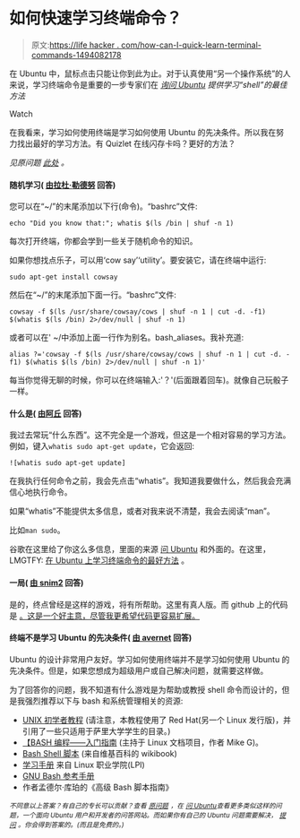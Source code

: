 # 如何快速学习终端命令？

> 原文:[https://life hacker . com/how-can-I-quick-learn-terminal-commands-1494082178](https://lifehacker.com/how-can-i-quickly-learn-terminal-commands-1494082178)

在 Ubuntu 中，鼠标点击只能让你到此为止。对于认真使用“另一个操作系统”的人来说，学习终端命令是重要的一步专家们在 [*询问 Ubuntu*](http://ubuntu.stackexchange.com/?utm_source=lifehacker&utm_medium=syndication&utm_campaign=crowdhacker&utm_content=ubuntu-99) *提供学习“shell”的最佳方法*

Watch

在我看来，学习如何使用终端是学习如何使用 Ubuntu 的先决条件。所以我在努力找出最好的学习方法。有 Quizlet 在线闪存卡吗？更好的方法？

*见原问题* [*此处*](http://askubuntu.com/q/337300/59636?utm_source=lifehacker&utm_medium=syndication&utm_campaign=crowdhacker&utm_content=ubuntu-99) *。*

#### 随机学习( [由拉杜·勒德努](http://askubuntu.com/a/337382/147044?utm_source=lifehacker&utm_medium=syndication&utm_campaign=crowdhacker&utm_content=ubuntu-99) 回答)

您可以在“~/”的末尾添加以下行(命令)。“bashrc”文件:

```
echo "Did you know that:"; whatis $(ls /bin | shuf -n 1)
```

每次打开终端，你都会学到一些关于随机命令的知识。

如果你想找点乐子，可以用‘cow say’‘utility’。要安装它，请在终端中运行:

```
sudo apt-get install cowsay
```

然后在“~/”的末尾添加下面一行。“bashrc”文件:

```
cowsay -f $(ls /usr/share/cowsay/cows | shuf -n 1 | cut -d. -f1) $(whatis $(ls /bin) 2>/dev/null | shuf -n 1)
```

或者可以在' ~/中添加上面一行作为别名。bash_aliases。我补充道:

```
alias ?='cowsay -f $(ls /usr/share/cowsay/cows | shuf -n 1 | cut -d. -f1) $(whatis $(ls /bin) 2>/dev/null | shuf -n 1)'
```

每当你觉得无聊的时候，你可以在终端输入:'？'(后面跟着回车)。就像自己玩骰子一样。

#### 什么是( [由阿丘](http://askubuntu.com/a/337303/9701?utm_source=lifehacker&utm_medium=syndication&utm_campaign=crowdhacker&utm_content=ubuntu-99) 回答)

我过去常玩“什么东西”。这不完全是一个游戏，但这是一个相对容易的学习方法。例如，键入`whatis sudo apt-get update`，它会返回:

```
![whatis sudo apt-get update]
```

在我执行任何命令之前，我会先点击“whatis”。我知道我要做什么，然后我会充满信心地执行命令。

如果“whatis”不能提供太多信息，或者对我来说不清楚，我会去阅读“man”。

比如`man sudo`。

谷歌在这里给了你这么多信息，里面的来源 [问 Ubuntu](http://askubuntu.com/?utm_source=lifehacker&utm_medium=syndication&utm_campaign=crowdhacker&utm_content=ubuntu-99) 和外面的。在这里，LMGTFY: [在 Ubuntu 上学习终端命令的最好方法](http://www.google.co.uk/search?%7Bgoogle:acceptedSuggestion%7Doq=learn%20terminal%20command%20game&sourceid=chrome&ie=UTF-8&q=learn%20terminal%20command%20game#fp=cb6a94a782f8cc3b&q=best%20way%20to%20learn%20terminal%20commands%20on%20ubuntu) 。

#### 一局( [由 snim2](http://askubuntu.com/a/337507/41916?utm_source=lifehacker&utm_medium=syndication&utm_campaign=crowdhacker&utm_content=ubuntu-99) 回答)

是的，终点曾经是这样的游戏，将有所帮助。这里有真人版。而 github 上的代码是 [。这是一个好主意，尽管我更希望代码更容易扩展。](https://github.com/mprat/Terminus)

#### 终端不是学习 Ubuntu 的先决条件( [由 avernet](http://askubuntu.com/a/337424/187410?utm_source=lifehacker&utm_medium=syndication&utm_campaign=crowdhacker&utm_content=ubuntu-99) 回答)

Ubuntu 的设计非常用户友好。学习如何使用终端并不是学习如何使用 Ubuntu 的先决条件。但是，如果您想成为超级用户或自己解决问题，就需要这样做。

为了回答你的问题，我不知道有什么游戏是为帮助或教授 shell 命令而设计的，但是我强烈推荐以下与 bash 和系统管理相关的资源:

*   [UNIX 初学者教程](http://www.ee.surrey.ac.uk/Teaching/Unix/) (请注意，本教程使用了 Red Hat(另一个 Linux 发行版)，并引用了一些只适用于萨里大学学生的目录。)
*   [【BASH 编程——入门指南](http://www.tldp.org/HOWTO/Bash-Prog-Intro-HOWTO.html) (主持于 Linux 文档项目，作者 Mike G)。
*   [Bash Shell 脚本](http://en.wikibooks.org/wiki/Bash_Shell_Scripting) (来自维基百科的 wikibook)
*   [学习手册](http://www.nongnu.org/lpi-manuals/manual/) 来自 Linux 职业学院(LPI)
*   [GNU Bash 参考手册](http://www.gnu.org/software/bash/manual/bashref.html)
*   作者孟德尔·库珀的《高级 Bash 脚本指南》

<small>*不同意以上答案？有自己的专长可以贡献？查看*</small> [<small>*原问题*</small>](http://askubuntu.com/q/337300/59636?utm_source=lifehacker&utm_medium=syndication&utm_campaign=crowdhacker&utm_content=ubuntu-99) <small>*，在*</small> [<small>*问 Ubuntu*</small>](http://ubuntu.stackexchange.com/?utm_source=lifehacker&utm_medium=syndication&utm_campaign=crowdhacker&utm_content=ubuntu-99)<small>*查看更多类似这样的问题，一个面向 Ubuntu 用户和开发者的问答网站。而如果你有自己的 Ubuntu 问题需要解决，*</small> [<small>*提问*</small>](http://ubuntu.stackexchange.com/questions/ask?utm_source=lifehacker&utm_medium=syndication&utm_campaign=crowdhacker&utm_content=ubuntu-99) <small>*。你会得到答案的。(而且是免费的。)*</small>